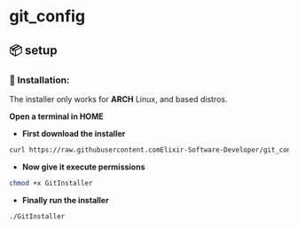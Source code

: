 # git_config
## 📦 setup

### 💾 Installation:
The installer only works for **ARCH** Linux, and based distros.

<b>Open a terminal in HOME</b>

- **First download the installer**
```sh
curl https://raw.githubusercontent.comElixir-Software-Developer/git_config/master/GitInstaller -o $HOME/GitInstaller
```

- **Now give it execute permissions**
```sh
chmod +x GitInstaller
```
- **Finally run the installer**
```sh
./GitInstaller
```
